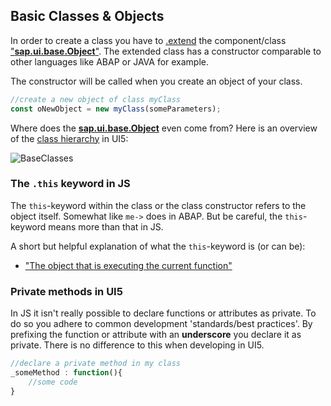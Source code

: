## Basic Classes & Objects

In order to create a class you have to [.extend](https://sapui5.hana.ondemand.com/#/api/sap.ui.base.Object/methods/sap.ui.base.Object.extend) the component/class ["__sap.ui.base.Object__"](https://sapui5.hana.ondemand.com/#/api/sap.ui.base.Object).
The extended class has a constructor comparable to other languages like ABAP or JAVA for example.

The constructor will be called when you create an object of your class.
```javascript
//create a new object of class myClass
const oNewObject = new myClass(someParameters);
```

Where does the [__sap.ui.base.Object__](https://sapui5.hana.ondemand.com/#/api/sap.ui.base.Object) even come from? Here is an overview of the [class hierarchy](https://qmacro.org/2015/07/14/base-classes-in-ui5/) in UI5:

![BaseClasses](https://raw.githubusercontent.com/wiki/wridgeu/wridgeu.github.io/images/baseclasses.png)

### The `.this` keyword in JS

The `this`-keyword within the class or the class constructor refers to the object itself. Somewhat like `me->` does in ABAP. But be careful, the `this`-keyword means more than that in JS. 

A short but helpful explanation of what the `this`-keyword is (or can be):
* ["The object that is executing the current function"](https://youtu.be/gvicrj31JOM?t=24)

### Private methods in UI5

In JS it isn't really possible to declare functions or attributes as private. To do so you adhere to common development 'standards/best practices'. By prefixing the function or attribute with an __underscore__ you declare it as private. There is no difference to this when developing in UI5.

```javascript
//declare a private method in my class
_someMethod : function(){
    //some code
}
```